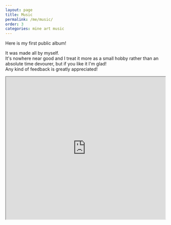 ```yaml
---
layout: page
title: Music
permalink: /me/music/
order: 3
categories: mine art music
---
```


Here is my first public album!

It was made all by myself.\
It's nowhere near good and I treat it more as a small hobby rather than an absolute time devourer, but if you like it I'm glad!\
Any kind of feedback is greatly appreciated!

<iframe width="100%" height="450" src="https://www.bandlab.com/embed/collection/?id=2709bff8-40d0-ef11-88cf-000d3a930a2c" allowfullscreen></iframe>
